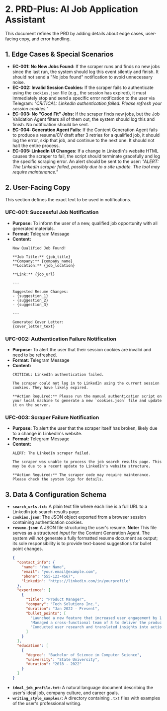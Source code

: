 # 2. PRD-Plus: AI Job Application Assistant

This document refines the PRD by adding details about edge cases, user-facing copy, and error handling.

## 1. Edge Cases & Special Scenarios

-   **EC-001: No New Jobs Found:** If the scraper runs and finds no new jobs since the last run, the system should log this event silently and finish. It should not send a "No jobs found" notification to avoid unnecessary noise.
-   **EC-002: Invalid Session Cookies:** If the scraper fails to authenticate using the `cookies.json` file (e.g., the session has expired), it must immediately stop and send a specific error notification to the user via Telegram: *"CRITICAL: LinkedIn authentication failed. Please refresh your session cookies."*
-   **EC-003: No "Good Fit" Jobs:** If the scraper finds new jobs, but the Job Validation Agent filters all of them out, the system should log this and finish. No notification should be sent.
-   **EC-004: Generation Agent Fails:** If the Content Generation Agent fails to produce a resume/CV draft after 3 retries for a qualified job, it should log the error, skip that job, and continue to the next one. It should not halt the entire process.
-   **EC-005: LinkedIn UI Changes:** If a change in LinkedIn's website HTML causes the scraper to fail, the script should terminate gracefully and log the specific scraping error. An alert should be sent to the user: *"ALERT: The LinkedIn scraper failed, possibly due to a site update. The tool may require maintenance."*

## 2. User-Facing Copy

This section defines the exact text to be used in notifications.

### UFC-001: Successful Job Notification

-   **Purpose:** To inform the user of a new, qualified job opportunity with all generated materials.
-   **Format:** Telegram Message
-   **Content:**
    ```
    New Qualified Job Found!

    **Job Title:** {job_title}
    **Company:** {company_name}
    **Location:** {job_location}

    **Link:** {job_url}

    ---

    Suggested Resume Changes:
    - {suggestion_1}
    - {suggestion_2}
    - {suggestion_3}

    ---

    Generated Cover Letter:
    {cover_letter_text}
    ```

### UFC-002: Authentication Failure Notification

-   **Purpose:** To alert the user that their session cookies are invalid and need to be refreshed.
-   **Format:** Telegram Message
-   **Content:**
    ```
    CRITICAL: LinkedIn authentication failed.

    The scraper could not log in to LinkedIn using the current session cookies. They have likely expired.

    **Action Required:** Please run the manual authentication script on your local machine to generate a new `cookies.json` file and update it on the server.
    ```

### UFC-003: Scraper Failure Notification

-   **Purpose:** To alert the user that the scraper itself has broken, likely due to a change in LinkedIn's website.
-   **Format:** Telegram Message
-   **Content:**
    ```
    ALERT: The LinkedIn scraper failed.

    The scraper was unable to process the job search results page. This may be due to a recent update to LinkedIn's website structure.

    **Action Required:** The scraper code may require maintenance. Please check the system logs for details.
    ```

## 3. Data & Configuration Schema

-   **`search_urls.txt`:** A plain text file where each line is a full URL to a LinkedIn job search results page.
-   **`cookies.json`:** The JSON object exported from a browser session containing authentication cookies.
-   **`resume.json`:** A JSON file structuring the user's resume. **Note:** This file serves as a structured *input* for the Content Generation Agent. The system will *not* generate a fully formatted resume document as output; its sole responsibility is to provide text-based suggestions for bullet point changes.
    ```json
    {
      "contact_info": {
        "name": "Your Name",
        "email": "your.email@example.com",
        "phone": "555-123-4567",
        "linkedin": "https://linkedin.com/in/yourprofile"
      },
      "experience": [
        {
          "title": "Product Manager",
          "company": "Tech Solutions Inc.",
          "duration": "Jan 2022 - Present",
          "bullet_points": [
            "Launched a new feature that increased user engagement by 15%.",
            "Managed a cross-functional team of 8 to deliver the product roadmap.",
            "Conducted user research and translated insights into actionable product requirements."
          ]
        }
      ],
      "education": [
        {
          "degree": "Bachelor of Science in Computer Science",
          "university": "State University",
          "duration": "2018 - 2022"
        }
      ]
    }
    ```
-   **`ideal_job_profile.txt`:** A natural language document describing the user's ideal job, company culture, and career goals.
-   **`writing_style_samples/`:** A directory containing `.txt` files with examples of the user's professional writing. 